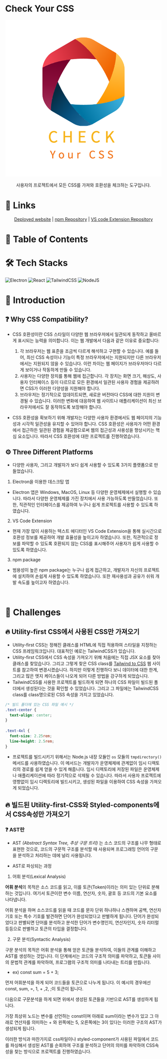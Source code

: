 # Check Your CSS

<p align="center">
<img src="./resources/cyc-logo.png" alt="cyc logo">
</p>

<p align="center">
사용자의 프로젝트에서 모든 CSS를 가져와 호환성을 체크하는 도구입니다.
</p>

# 🔗 Links

<p align="center">
  <a href="#">Deployed website</a>
  <span> | </span>
  <a href="https://github.com/TeamTitans1/checkyourcss-npm">npm Repository</a>
  <span> | </span>
  <a href="https://github.com/TeamTitans1/checkyourcss-vscode">VS code Extension Repository</a>
</p>

# 📌 Table of Contents

# 🛠 Tech Stacks

![Electron](https://img.shields.io/badge/electron-%2320232a.svg?style=for-the-badge&logo=electron&logoColor=%47848F)
![React](https://img.shields.io/badge/react-%2320232a.svg?style=for-the-badge&logo=react&logoColor=%2361DAFB)
![TailwindCSS](https://img.shields.io/badge/tailwindcss-%2338B2AC.svg?style=for-the-badge&logo=tailwind-css&logoColor=white)
![NodeJS](https://img.shields.io/badge/node.js-6DA55F?style=for-the-badge&logo=node.js&logoColor=white)

# 📌 Introduction

## ❓ Why CSS Compatibility?

- CSS 호환성이란 CSS 스타일이 다양한 웹 브라우저에서 일관되게 동작하고 올바르게 표시되는 능력을 의미합니다. 이는 웹 개발에서 다음과 같은 이유로 중요합니다:

  1. 각 브라우저는 웹 표준을 조금씩 다르게 해석하고 구현할 수 있습니다. 예를 들어, 최신 CSS 속성이나 기능이 특정 브라우저에서는 지원되지만 다른 브라우저에서는 지원되지 않을 수 있습니다. 이런 차이는 웹 페이지가 브라우저마다 다르게 보이거나 작동하게 만들 수 있습니다.
  2. 사용자는 다양한 장치를 통해 웹에 접근합니다. 각 장치는 화면 크기, 해상도, 사용자 인터페이스 등이 다르므로 모든 환경에서 일관된 사용자 경험을 제공하려면 CSS가 이러한 다양성을 지원해야 합니다.
  3. 브라우저는 정기적으로 업데이트되면, 새로운 버전마다 CSS에 대한 지원이 변경될 수 있습니다. 이러한 변화에 대응하여 웹 사이트나 애플리케이션이 최신 브라우저에서도 잘 동작하도록 보장해야 합니다.

- CSS 호환성을 확보하기 위해 개발자는 다양한 사용자 환경에서도 웹 페이지의 기능성과 시각적 일관성을 유지할 수 있어야 합니다. CSS 호환성은 사용자가 어떤 환경에서 접근하든 일관된 경험을 제공함으로써 웹의 접근성과 사용성을 향상시키는 핵심 요소입니다. 따라서 CSS 호환성에 대한 프로젝트를 진행하였습니다.

## ⚙️ Three Different Platforms

- 다양한 사용자, 그리고 개발자가 보다 쉽게 사용할 수 있도록 3가지 플랫폼으로 만들었습니다.

1. Electron을 이용한 데스크탑 앱

- Electron 앱은 Windows, MacOS, Linux 등 다양한 운영체제에서 실행할 수 있습니다. 따라서 다양한 운영체제를 가진 장치에서 사용 가능하도록 만들었습니다. 또한, 직관적인 인터페이스를 제공하여 누구나 쉽게 프로젝트를 사용할 수 있도록 하였습니다.

2. VS Code Extension

- 현재 가장 많이 사용하는 텍스트 에디터인 VS Code Extension을 통해 실시간으로 호환성 정보를 제공하여 개발 효율성을 높이고자 하였습니다. 또한, 직관적으로 정보를 파악할 수 있도록 호환되지 않는 CSS를 표시해주어 사용자가 쉽게 사용할 수 있도록 하였습니다.

3. npm package

- 범용성이 높은 npm package는 누구나 쉽게 접근하고, 개발자가 자신의 프로젝트에 설치하여 손쉽게 사용할 수 있도록 하였습니다. 또한 재사용성과 공유가 쉬워 개발 속도를 높이고자 하였습니다.

<br />

# 📌 Challenges

## 🔥 Utility-first CSS에서 사용된 CSS만 가져오기

- Utility-first CSS는 정해진 클래스를 HTML에 직접 적용하여 스타일을 지정하는 CSS 프레임워크입니다. 대표적인 예로는 TailwindCSS가 있습니다.
- Utility-first CSS에서 CSS 속성을 가져오기 위해 처음에는 직접 JSX 요소를 찾아 클래스를 찾았습니다. 그리고 그렇게 찾은 CSS class를 [Tailwind to CSS](https://github.com/Devzstudio/tailwind_to_css/) 웹 사이트를 참고하여 변경시켰습니다. 하지만 이렇게 진행하다 보니 데이터에 대한 한계, 그리고 많은 엣지 케이스들이 나오게 되어 다른 방법을 강구하게 되었습니다.
- TailwindCSS를 사용한 프로젝트를 빌드하게 되면 하나의 CSS 파일이 빌드된 폴더에서 생성된다는 것을 확인할 수 있었습니다. 그리고 그 파일에는 TailwindCSS class를 class명으로된 CSS 속성을 가지고 있었습니다.

```css
/* 빌드 폴더에 있는 CSS 파일 예시 */
.text-center {
  text-align: center;
}

.text-4xl {
  font-size: 2.25rem;
  line-height: 2.5rem;
}
```

- 프로젝트를 빌드시키기 위해서는 Node.js 내장 모듈인 `os` 모듈의 `tmpdirectory()` 메서드를 사용하였습니다. 이 메서드는 개발자가 운영체제에 관계없이 임시 디렉토리의 경로를 쉽게 얻을 수 있게 해줍니다. 임시 디렉토리에 저장된 파일은 운영체제나 애플리케이션에 따라 정기적으로 삭제될 수 있습니다. 따라서 사용자 프로젝트에 영향없이 임시 디렉토리에 빌드시키고, 생성된 파일을 이용하여 CSS 속성을 가져오게 되었습니다.

## 🔥 빌드된 Utility-first-CSS와 Styled-components에서 CSS속성만 가져오기

### ❓ AST란

- AST _(Abstract Syntax Tree, 추상 구문 트리)_ 는 소스 코드의 구조를 나무 형태로 표현한 것으로, 코드의 구문적 구조를 분석할 때 사용되며 프로그래밍 언어의 구문을 분석하고 처리하는 데에 널리 사용됩니다.

- AST로 파싱되는 과정

1. 어휘 분석(Lexical Analysis)

**어휘 분석**의 목적은 소스 코드를 읽고, 이를 토큰(Token)이라는 의미 있는 단위로 분해하는 것입니다. 여기서 토큰이란 변수 이름, 연산자, 숫자, 괄호 등 코드의 기본 요소를 나타냅니다.

어휘 분석을 하며 소스코드를 읽을 때 코드를 문자 단위 하나하나 스캔하며 공백, 연산자 기호 또는 특수 기호를 발견하면 단어가 완성되었다고 판별하게 됩니다. 단어가 완성되었다고 판별되면 단어를 분석하고 분석한 단어가 변수명인지, 연산자인지, 숫자 리터럴 등등으로 판별하고 토큰의 타입을 결정합니다.

2. 구문 분석(Syntactic Analysis)

구문 분석의 목적은 어휘 분석을 통해 얻은 토큰들 분석하여, 이들의 관계를 이해하고 AST를 생성하는 것입니다. 이 단계에서는 코드의 구조적 의미를 파악하고, 토큰들 사이의 문법적 관계를 파악하여, 프로그램의 구조적 의미를 나타내는 트리를 만듭니다.

- ex) const sum = 5 + 3;

먼저 어휘분석을 하게 되어 코드들을 토큰으로 나누게 됩니다. 이 예시의 경우에선 const, sum, =, 1, + ,2, ;이 토큰이 됩니다.

다음으로 구문분석을 하게 되면 위에서 생성된 토큰들을 기반으로 AST를 생성하게 됩니다.

가장 최상위 노드는 변수를 선언하는 const이며 아래로 sum이라는 변수가 있고 그 아래로 연산자를 의미하는 + 와 왼쪽에는 5, 오른쪽에는 3이 있다는 이러한 구조의 AST가 생성되게 됩니다.

이러한 방식과 마찬가지로 css파일이나 styled-component가 사용된 파일에서 코드를 파싱해서 생성된 AST를 순회하여 구조를 분석하고 단어의 의미를 파악하여 CSS속성을 찾는 방식으로 프로젝트를 진행하였습니다.
